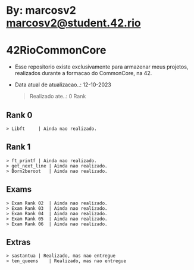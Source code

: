 #	 By: marcosv2 <marcosv2@student.42.rio>

# 42RioCommonCore

+ Esse repositorio existe exclusivamente para armazenar meus projetos, realizados durante a formacao do CommonCore, na 42.

+ Data atual de atualizacao..: 12-10-2023
	> Realizado ate..: 0 Rank

## Rank 0
	> Libft		| Ainda nao realizado.

## Rank 1
	> ft_printf	| Ainda nao realizado.
	> get_next_line	| Ainda nao realizado.
	> Born2beroot	| Ainda nao realizado.

## Exams
	> Exam Rank 02	| Ainda nao realizado.
	> Exam Rank 03	| Ainda nao realizado.
	> Exam Rank 04	| Ainda nao realizado.
	> Exam Rank 05	| Ainda nao realizado.
	> Exam Rank 06	| Ainda nao realizado.

## Extras
	> sastantua	| Realizado, mas nao entregue
	> ten_queens	| Realizado, mas nao entregue
